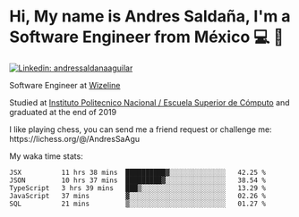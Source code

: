 # Hi, My name is Andres Saldaña, I'm a Software Engineer from México :computer: :boy:

[![Linkedin: andressaldanaaguilar](https://img.shields.io/badge/-andressaldanaaguilar-blue?style=flat-square&logo=Linkedin&logoColor=white&link=https://www.linkedin.com/in/thaianebraga/)](https://www.linkedin.com/in/andressaldanaaguilar)

<p>Software Engineer at <a href="https://www.wizeline.com/">Wizeline</a></p>
<p>Studied at <a href="https://en.wikipedia.org/wiki/ESCOM">Instituto Politecnico Nacional / Escuela Superior de Cómputo</a> and graduated at the end of 2019</p>
<p>I like playing chess, you can send me a friend request or challenge me: https://lichess.org/@/AndresSaAgu</p>

<p> My waka time stats: </p>

<!--START_SECTION:waka-->
```text
JSX          11 hrs 38 mins  ██████████▓░░░░░░░░░░░░░░   42.25 % 
JSON         10 hrs 37 mins  █████████▓░░░░░░░░░░░░░░░   38.54 % 
TypeScript   3 hrs 39 mins   ███▒░░░░░░░░░░░░░░░░░░░░░   13.29 % 
JavaScript   37 mins         ▓░░░░░░░░░░░░░░░░░░░░░░░░   02.26 % 
SQL          21 mins         ▒░░░░░░░░░░░░░░░░░░░░░░░░   01.27 % 
```
<!--END_SECTION:waka-->
